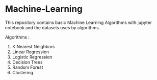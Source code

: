 # Machine-Learning
This repository contains basic Machine Learning Algorithms with jupyter notebook and the datasets uses by algorithms.

Algorithms : 

   1. K Nearest Neighbors 
   2. Linear Regression
   3. Logistic Regression
   4. Decision Trees
   5. Random Forest
   6. Clustering
